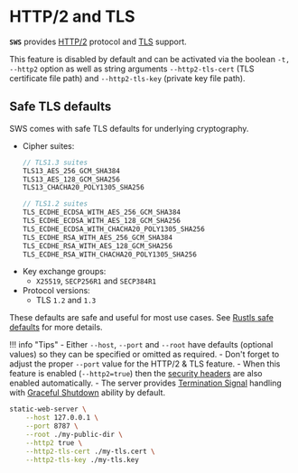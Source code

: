 # HTTP/2 and TLS

**`SWS`** provides [HTTP/2](https://en.wikipedia.org/wiki/HTTP/2) protocol and [TLS](https://en.wikipedia.org/wiki/Transport_Layer_Security) support.

This feature is disabled by default and can be activated via the boolean `-t, --http2` option as well as string arguments `--http2-tls-cert` (TLS certificate file path) and `--http2-tls-key` (private key file path).

## Safe TLS defaults

SWS comes with safe TLS defaults for underlying cryptography.

- Cipher suites:
    ```rust
    // TLS1.3 suites
    TLS13_AES_256_GCM_SHA384
    TLS13_AES_128_GCM_SHA256
    TLS13_CHACHA20_POLY1305_SHA256

    // TLS1.2 suites
    TLS_ECDHE_ECDSA_WITH_AES_256_GCM_SHA384
    TLS_ECDHE_ECDSA_WITH_AES_128_GCM_SHA256
    TLS_ECDHE_ECDSA_WITH_CHACHA20_POLY1305_SHA256
    TLS_ECDHE_RSA_WITH_AES_256_GCM_SHA384
    TLS_ECDHE_RSA_WITH_AES_128_GCM_SHA256
    TLS_ECDHE_RSA_WITH_CHACHA20_POLY1305_SHA256
    ```
- Key exchange groups:
  - `X25519`, `SECP256R1` and `SECP384R1`
- Protocol versions:
  - TLS `1.2` and `1.3`

These defaults are safe and useful for most use cases. See [Rustls safe defaults](https://docs.rs/rustls/0.21.1/rustls/struct.ConfigBuilder.html#method.with_safe_defaults) for more details. 

!!! info "Tips"
    - Either `--host`, `--port` and `--root` have defaults (optional values) so they can be specified or omitted as required.
    - Don't forget to adjust the proper `--port` value for the HTTP/2 & TLS feature.
    - When this feature is enabled (`--http2=true`) then the [security headers](./security-headers.md) are also enabled automatically.
    - The server provides [Termination Signal](https://www.gnu.org/software/libc/manual/html_node/Termination-Signals.html) handling with [Graceful Shutdown](https://cloud.google.com/blog/products/containers-kubernetes/kubernetes-best-practices-terminating-with-grace) ability by default.

```sh
static-web-server \
    --host 127.0.0.1 \
    --port 8787 \
    --root ./my-public-dir \
    --http2 true \
    --http2-tls-cert ./my-tls.cert \
    --http2-tls-key ./my-tls.key
```
